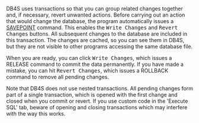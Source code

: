 DB4S uses transactions so that you can group related changes together and, if necessary, revert unwanted actions. Before carrying out an action that would change the database, the program automatically issues a [SAVEPOINT](https://www.sqlite.org/lang_savepoint.html) command. This enables the <kbd>Write Changes</kbd> and <kbd>Revert Changes</kbd> buttons. All subsequent changes to the database are included in this transaction. The changes are cached, so you can see them in DB4S, but they are not visible to other programs accessing the same database file. 

When you are ready, you can click <kbd>Write Changes</kbd>, which issues a RELEASE command to commit the data permanently. If you have made a mistake, you can hit <kbd>Revert Changes</kbd>, which issues a ROLLBACK command to remove all pending changes. 

Note that DB4S does not use nested transactions. All pending changes form part of a single transaction, which is opened with the first change and closed when you commit or revert. If you use custom code in the 'Execute SQL' tab, beware of opening and closing transactions which may interfere with the way this works.
